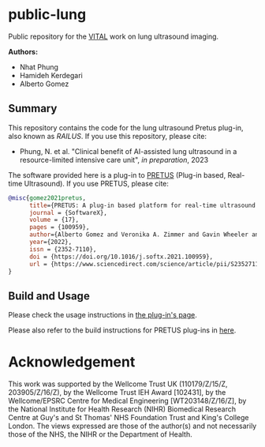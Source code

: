 # public-lung

Public repository for the [VITAL](https://vital.oucru.org/) work on lung ultrasound imaging.

**Authors:**

* Nhat Phung
* Hamideh Kerdegari
* Alberto Gomez


## Summary

This repository contains the code for the lung ultrasound Pretus plug-in, also known as *RAILUS*. If you use this repository, please cite:

* Phung, N. et al. "Clinical benefit of AI-assisted lung ultrasound in a resource-limited intensive care unit", *in preparation*, 2023

The software provided here is a plug-in to [PRETUS](https://github.com/gomezalberto/pretus) (Plug-in based, Real-time Ultrasound). If you use PRETUS, please cite:

```bibtex
@misc{gomez2021pretus,
      title={PRETUS: A plug-in based platform for real-time ultrasound imaging research}, 
      journal = {SoftwareX},
      volume = {17},
      pages = {100959},
      author={Alberto Gomez and Veronika A. Zimmer and Gavin Wheeler and Nicolas Toussaint and Shujie Deng and Robert Wright and Emily Skelton and Jackie Matthew and Bernhard Kainz and Jo Hajnal and Julia Schnabel},
      year={2022},
      issn = {2352-7110},
      doi = {https://doi.org/10.1016/j.softx.2021.100959}, 
      url = {https://www.sciencedirect.com/science/article/pii/S2352711021001849}
}
```

## Build and Usage

Please check the usage instructions in [the plug-in's page](PRETUS_Plugins/Plugin_lusclassificationp/README.md).

Please also refer to the build instructions for PRETUS plug-ins in [here](https://github.com/gomezalberto/pretus/tree/main/src/Plugins).


# Acknowledgement
This work was supported by the Wellcome Trust UK (110179/Z/15/Z, 203905/Z/16/Z), by the Wellcome Trust IEH Award [102431], by the Wellcome/EPSRC Centre for Medical Engineering [WT203148/Z/16/Z], by the National Institute for Health Research (NIHR) Biomedical Research Centre at Guy's and St Thomas' NHS Foundation Trust and King's College London. 
The views expressed are those of the author(s) and not necessarily those of the NHS, the NIHR or the Department of Health.